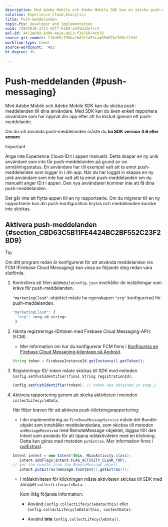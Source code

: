 ```yaml
---
description: Med Adobe Mobile och Adobe Mobile SDK kan du skicka push-meddelanden till dina användare. Med SDK kan du även enkelt rapportera användare som har öppnat din app efter att ha klickat igenom ett push-meddelande.
solution: Experience Cloud,Analytics
title: Push-meddelanden
topic-fix: Developer and implementation
uuid: 729d4010-3733-4dff-b188-ad45bd3e7cc4
exl-id: 4472e0b9-1d00-4e1a-8653-f3976b74c078
source-git-commit: f18d65c738ba16d9f1459ca485d87be708cf23d2
workflow-type: tm+mt
source-wordcount: '401'
ht-degree: 9%

---
```


# Push-meddelanden {#push-messaging}

Med Adobe Mobile och Adobe Mobile SDK kan du skicka push-meddelanden till dina användare. Med SDK kan du även enkelt rapportera användare som har öppnat din app efter att ha klickat igenom ett push-meddelande.

Om du vill använda push-meddelanden måste du **ha SDK version 4.6 eller senare.**

>[!IMPORTANT]
>
>Ange inte Experience Cloud-ID:t i appen manuellt. Detta skapar en ny unik användare som inte får push-meddelanden på grund av sin anmälningsstatus. En användare har till exempel valt att ta emot push-meddelanden som loggar in i din app. När du har loggat in skapas en ny unik användare som inte har valt att ta emot push-meddelanden om du manuellt anger ID:t i appen. Den nya användaren kommer inte att få dina push-meddelanden.
>
>Det går inte att flytta appen till en ny rapportserie. Om du migrerar till en ny rapportserie kan din push-konfiguration brytas och meddelanden kanske inte skickas.

## Aktivera push-meddelanden {#section_CBD63C5B11FE4424BC2BF552C23F2BD9}

>[!TIP]
>
>Om ditt program redan är konfigurerat för att använda meddelanden via FCM (Firebase Cloud Messaging) kan vissa av följande steg redan vara slutförda.

1. Kontrollera att filen `ADBMobileConfig.json` innehåller de inställningar som krävs för push-meddelanden.

   `"marketingCloud"`-objektet måste ha egenskapen `"org"` konfigurerad för push-meddelanden.

   ```js
   "marketingCloud": { 
     "org": <org-id-string> 
    }
   ```

1. Hämta registrerings-ID/token med Firebase Cloud Messaging-API:t (FCM).

   * Mer information om hur du konfigurerar FCM finns i [Konfigurera en Firebase Cloud Messaging-klientapp på Android](https://firebase.google.com/docs/cloud-messaging/android/client).

   ```js
   String token = FirebaseInstanceId.getInstance().getToken();
   ```

1. Registrerings-ID/-token måste skickas till SDK med metoden `Config.setPushIdentifier(final String registrationId)`.

   ```js
   Config.setPushIdentifier(token); // token was obtained in step 2
   ```

1. Aktivera rapportering genom att skicka aktiviteten i metoden `collectLifecycleData`.

   Här följer kraven för att aktivera push-klickningsrapportering:

   * I din implementering av `FireBaseMessageService` måste det Bundle-objekt som innehåller meddelandedata, som skickas till metoden `onMessageReceived` med RemoteMessage-objektet, läggas till i den Intent som används för att öppna målaktiviteten med en klickning. Detta kan göras med metoden `putExtras`. Mer information finns i [putExtras](https://developer.android.com/reference/android/content/Intent.html#putExtras(android.os.Bundle))).

   ```java
   Intent intent = new Intent(this, MainActivity.class);
      intent.addFlags(Intent.FLAG_ACTIVITY_CLEAR_TOP);
   // get the bundle from the RemoteMessage object
      intent.putExtras(message.toIntent().getExtras());
   ```

   * I målaktiviteten för klickningen måste aktiviteten skickas till SDK med anropet `collectLifecycleData`.

      Kom ihåg följande information:

      * Använd `Config.collectLifecycleData(this)` eller `Config.collectLifecycleData(this, contextData)`.

      * Använd **inte** `Config.collectLifecycleData()`.
